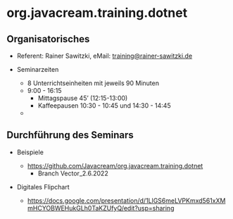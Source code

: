 # org.javacream.training.dotnet

## Organisatorisches

* Referent: Rainer Sawitzki, eMail: training@rainer-sawitzki.de

* Seminarzeiten
  * 8 Unterrichtseinheiten mit jeweils 90 Minuten
  * 9:00 - 16:15
    * Mittagspause 45’ (12:15-13:00)
    * Kaffeepausen 10:30 - 10:45 und 14:30 - 14:45
  * 
## Durchführung des Seminars

* Beispiele
  * https://github.com/Javacream/org.javacream.training.dotnet
    * Branch Vector_2.6.2022

* Digitales Flipchart
  * https://docs.google.com/presentation/d/1LlGS6meLVPKmxd561xXMmHCYOBWEHukGLh0TaKZUfyQ/edit?usp=sharing

